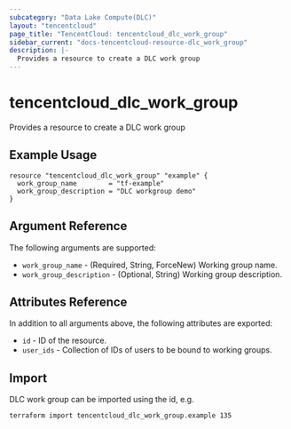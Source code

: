 ```yaml
---
subcategory: "Data Lake Compute(DLC)"
layout: "tencentcloud"
page_title: "TencentCloud: tencentcloud_dlc_work_group"
sidebar_current: "docs-tencentcloud-resource-dlc_work_group"
description: |-
  Provides a resource to create a DLC work group
---
```


# tencentcloud_dlc_work_group

Provides a resource to create a DLC work group

## Example Usage

```hcl
resource "tencentcloud_dlc_work_group" "example" {
  work_group_name        = "tf-example"
  work_group_description = "DLC workgroup demo"
}
```

## Argument Reference

The following arguments are supported:

* `work_group_name` - (Required, String, ForceNew) Working group name.
* `work_group_description` - (Optional, String) Working group description.

## Attributes Reference

In addition to all arguments above, the following attributes are exported:

* `id` - ID of the resource.
* `user_ids` - Collection of IDs of users to be bound to working groups.



## Import

DLC work group can be imported using the id, e.g.

```
terraform import tencentcloud_dlc_work_group.example 135
```

